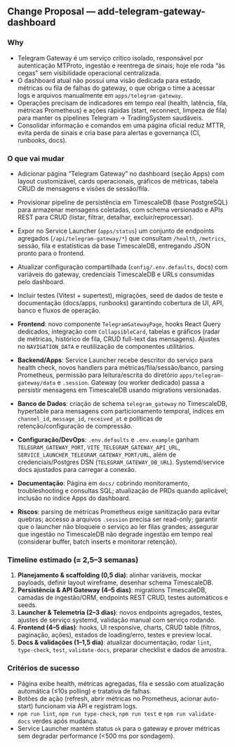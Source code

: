 ## Change Proposal — add-telegram-gateway-dashboard

### Why
- Telegram Gateway é um serviço crítico isolado, responsável por autenticação MTProto, ingestão e reentrega de sinais; hoje ele roda “às cegas” sem visibilidade operacional centralizada.
- O dashboard atual não possui uma visão dedicada para estado, métricas ou fila de falhas do gateway, o que obriga o time a acessar logs e arquivos manualmente em `apps/telegram-gateway`.
- Operações precisam de indicadores em tempo real (health, latência, fila, métricas Prometheus) e ações rápidas (start, reconnect, limpeza de fila) para manter os pipelines Telegram → TradingSystem saudáveis.
- Consolidar informação e comandos em uma página oficial reduz MTTR, evita perda de sinais e cria base para alertas e governança (CI, runbooks, docs).

### O que vai mudar
- Adicionar página “Telegram Gateway” no dashboard (seção Apps) com layout customizável, cards operacionais, gráficos de métricas, tabela CRUD de mensagens e visões de sessão/fila.
- Provisionar pipeline de persistência em TimescaleDB (base PostgreSQL) para armazenar mensagens coletadas, com schema versionado e APIs REST para CRUD (listar, filtrar, detalhar, excluir/reprocessar).
- Expor no Service Launcher (`apps/status`) um conjunto de endpoints agregados (`/api/telegram-gateway/*`) que consultam `/health`, `/metrics`, sessão, fila e estatísticas da base TimescaleDB, entregando JSON pronto para o frontend.
- Atualizar configuração compartilhada (`config/.env.defaults`, docs) com variáveis do gateway, credenciais TimescaleDB e URLs consumidas pelo dashboard.
- Incluir testes (Vitest + supertest), migrações, seed de dados de teste e documentação (docs/apps, runbooks) garantindo cobertura de UI, API, banco e fluxos de operação.

- **Frontend**: novo componente `TelegramGatewayPage`, hooks React Query dedicados, integração com `CollapsibleCard`, tabelas e gráficos (radar de métricas, histórico de fila, CRUD full-text das mensagens). Ajustes no `NAVIGATION_DATA` e reutilização de componentes utilitários.
- **Backend/Apps**: Service Launcher recebe descritor do serviço para health check, novos handlers para métricas/fila/sessão/banco, parsing Prometheus, permissão para leitura/escrita do diretório `apps/telegram-gateway/data` e `.session`. Gateway (ou worker dedicado) passa a persistir mensagens em TimescaleDB usando migrations versionadas.
- **Banco de Dados**: criação de schema `telegram_gateway` no TimescaleDB, hypertable para mensagens com particionamento temporal, índices em `channel_id`, `message_id`, `received_at` e políticas de retenção/configuração de compressão.
- **Configuração/DevOps**: `.env.defaults` e `.env.example` ganham `TELEGRAM_GATEWAY_PORT`, `VITE_TELEGRAM_GATEWAY_API_URL`, `SERVICE_LAUNCHER_TELEGRAM_GATEWAY_PORT/URL`, além de credenciais/Postgres DSN (`TELEGRAM_GATEWAY_DB_URL`). Systemd/service docs ajustados para carregar a conexão.
- **Documentação**: Página em `docs/` cobrindo monitoramento, troubleshooting e consultas SQL; atualização de PRDs quando aplicável; inclusão no índice Apps do dashboard.
- **Riscos**: parsing de métricas Prometheus exige sanitização para evitar quebras; accesso a arquivos `.session` precisa ser read-only; garantir que o launcher não bloqueie o serviço ao ler filas grandes; assegurar que ingestão no TimescaleDB não degrade ingestão em tempo real (considerar buffer, batch inserts e monitorar retenção).

### Timeline estimado (≈ 2,5–3 semanas)
1. **Planejamento & scaffolding (0,5 dia)**: alinhar variáveis, mockar payloads, definir layout wireframe, desenhar schema TimescaleDB.
2. **Persistência & API Gateway (4–5 dias)**: migrations TimescaleDB, camadas de ingestão/ORM, endpoints REST CRUD, testes automáticos e seeds.
3. **Launcher & Telemetria (2–3 dias)**: novos endpoints agregados, testes, ajustes de serviço systemd, validação manual com serviço rodando.
4. **Frontend (4–5 dias)**: hooks, UI responsive, charts, CRUD table (filtros, paginação, ações), estados de loading/erro, testes e preview local.
5. **Docs & validações (1–1,5 dia)**: atualizar documentação, rodar `lint`, `type-check`, `test`, `validate-docs`, preparar checklist e dados de amostra.

### Critérios de sucesso
- Página exibe health, métricas agregadas, fila e sessão com atualização automática (≤10s polling) e tratativa de falhas.
- Botões de ação (refresh, abrir métricas no Prometheus, acionar auto-start) funcionam via API e registram logs.
- `npm run lint`, `npm run type-check`, `npm run test` e `npm run validate-docs` verdes após mudança.
- Service Launcher mantém status `ok` para o gateway e prover métricas sem degradar performance (<500 ms por sondagem).
